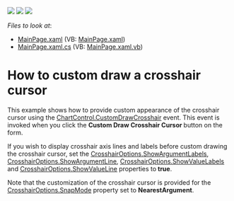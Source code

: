 <!-- default badges list -->
![](https://img.shields.io/endpoint?url=https://codecentral.devexpress.com/api/v1/VersionRange/128567882/13.1.7%2B)
[![](https://img.shields.io/badge/Open_in_DevExpress_Support_Center-FF7200?style=flat-square&logo=DevExpress&logoColor=white)](https://supportcenter.devexpress.com/ticket/details/E4386)
[![](https://img.shields.io/badge/📖_How_to_use_DevExpress_Examples-e9f6fc?style=flat-square)](https://docs.devexpress.com/GeneralInformation/403183)
<!-- default badges end -->
<!-- default file list -->
*Files to look at*:

* [MainPage.xaml](./CS/CrosshairCursor_CustomDraw/MainPage.xaml) (VB: [MainPage.xaml](./VB/CrosshairCursor_CustomDraw/MainPage.xaml))
* [MainPage.xaml.cs](./CS/CrosshairCursor_CustomDraw/MainPage.xaml.cs) (VB: [MainPage.xaml.vb](./VB/CrosshairCursor_CustomDraw/MainPage.xaml.vb))
<!-- default file list end -->
# How to custom draw a crosshair cursor


<p>This example shows how to provide custom appearance of the crosshair cursor using the <a href="http://help.devexpress.com/#Silverlight/DevExpressXpfChartsChartControl_CustomDrawCrosshairtopic"><u>ChartControl.CustomDrawCrosshair</u></a> event. This event is invoked when you click the <strong>Custom Draw Crosshair Cursor </strong>button on the form. </p><p>If you wish to display crosshair axis  lines and labels before custom drawing the crosshair cursor, set the <a href="http://help.devexpress.com/#Silverlight/DevExpressXpfChartsCrosshairOptions_ShowArgumentLabelstopic"><u>CrosshairOptions.ShowArgumentLabels</u></a>, <a href="http://help.devexpress.com/#Silverlight/DevExpressXpfChartsCrosshairOptions_ShowArgumentLinetopic"><u>CrosshairOptions.ShowArgumentLine</u></a>, <a href="http://help.devexpress.com/#Silverlight/DevExpressXpfChartsCrosshairOptions_ShowValueLabelstopic"><u>CrosshairOptions.ShowValueLabels</u></a> and <a href="http://help.devexpress.com/#Silverlight/DevExpressXpfChartsCrosshairOptions_ShowValueLinetopic"><u>CrosshairOptions.ShowValueLine</u></a> properties to<strong> true</strong>. </p><p>Note that the customization of the crosshair cursor is provided for the <a href="http://help.devexpress.com/#Silverlight/DevExpressXpfChartsCrosshairOptions_SnapModetopic"><u>CrosshairOptions.SnapMode</u></a> property set to <strong>NearestArgument</strong>.</p><p><br />
</p>

<br/>



